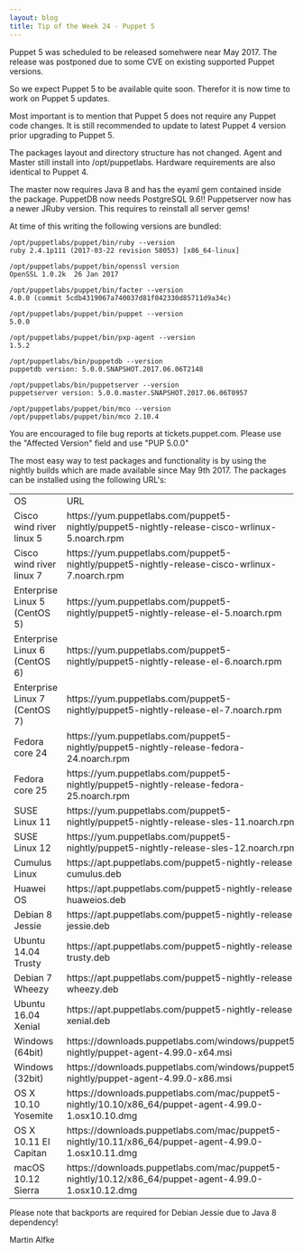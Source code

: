 ```yaml
---
layout: blog
title: Tip of the Week 24 - Puppet 5
---
```


Puppet 5 was scheduled to be released somehwere near May 2017.
The release was postponed due to some CVE on existing supported Puppet versions.

So we expect Puppet 5 to be available quite soon.
Therefor it is now time to work on Puppet 5 updates.

Most important is to mention that Puppet 5 does not require any Puppet code changes.
It is still recommended to update to latest Puppet 4 version prior upgrading to Puppet 5.

The packages layout and directory structure has not changed. Agent and Master still install into /opt/puppetlabs.
Hardware requirements are also identical to Puppet 4.

The master now requires Java 8 and has the eyaml gem contained inside the package.
PuppetDB now needs PostgreSQL 9.6!!
Puppetserver now has a newer JRuby version. This requires to reinstall all server gems!

At time of this writing the following versions are bundled:

    /opt/puppetlabs/puppet/bin/ruby --version
    ruby 2.4.1p111 (2017-03-22 revision 58053) [x86_64-linux]

    /opt/puppetlabs/puppet/bin/openssl version
    OpenSSL 1.0.2k  26 Jan 2017

    /opt/puppetlabs/puppet/bin/facter --version
    4.0.0 (commit 5cdb4319067a740037d81f042330d85711d9a34c)

    /opt/puppetlabs/puppet/bin/puppet --version
    5.0.0

    /opt/puppetlabs/puppet/bin/pxp-agent --version
    1.5.2

    /opt/puppetlabs/bin/puppetdb --version
    puppetdb version: 5.0.0.SNAPSHOT.2017.06.06T2148

    /opt/puppetlabs/bin/puppetserver --version
    puppetserver version: 5.0.0.master.SNAPSHOT.2017.06.06T0957

    /opt/puppetlabs/puppet/bin/mco --version
    /opt/puppetlabs/puppet/bin/mco 2.10.4

You are encouraged to file bug reports at tickets.puppet.com. Please use the "Affected Version" field and use "PUP 5.0.0"

The most easy way to test packages and functionality is by using the nightly builds which are made available since May 9th 2017.
The packages can be installed using the following URL's:

<table>
<tr>
  <td>OS</td><td>URL</td>
</tr>
<tr>
  <td>Cisco wind river linux 5</td><td>https://yum.puppetlabs.com/puppet5-nightly/puppet5-nightly-release-cisco-wrlinux-5.noarch.rpm</td>
</tr>
<tr>
  <td>Cisco wind river linux 7</td><td>https://yum.puppetlabs.com/puppet5-nightly/puppet5-nightly-release-cisco-wrlinux-7.noarch.rpm</td>
</tr>
<tr>
  <td>Enterprise Linux 5 (CentOS 5)</td><td>https://yum.puppetlabs.com/puppet5-nightly/puppet5-nightly-release-el-5.noarch.rpm</td>
</tr>
<tr>
  <td>Enterprise Linux 6 (CentOS 6)</td><td>https://yum.puppetlabs.com/puppet5-nightly/puppet5-nightly-release-el-6.noarch.rpm</td>
</tr>
<tr>
  <td>Enterprise Linux 7 (CentOS 7)</td><td>https://yum.puppetlabs.com/puppet5-nightly/puppet5-nightly-release-el-7.noarch.rpm</td>
</tr>
<tr>
  <td>Fedora core 24</td><td>https://yum.puppetlabs.com/puppet5-nightly/puppet5-nightly-release-fedora-24.noarch.rpm</td>
</tr>
<tr>
  <td>Fedora core 25</td><td>https://yum.puppetlabs.com/puppet5-nightly/puppet5-nightly-release-fedora-25.noarch.rpm</td>
</tr>
<tr>
  <td>SUSE Linux 11</td><td>https://yum.puppetlabs.com/puppet5-nightly/puppet5-nightly-release-sles-11.noarch.rpm</td>
</tr>
<tr>
  <td>SUSE Linux 12</td><td>https://yum.puppetlabs.com/puppet5-nightly/puppet5-nightly-release-sles-12.noarch.rpm</td>
</tr>
<tr>
  <td>Cumulus Linux</td><td>https://apt.puppetlabs.com/puppet5-nightly-release-cumulus.deb</td>
</tr>
<tr>
  <td>Huawei OS</td><td>https://apt.puppetlabs.com/puppet5-nightly-release-huaweios.deb</td>
</tr>
<tr>
  <td>Debian 8 Jessie</td><td>https://apt.puppetlabs.com/puppet5-nightly-release-jessie.deb</td>
</tr>
<tr>
  <td>Ubuntu 14.04 Trusty</td><td>https://apt.puppetlabs.com/puppet5-nightly-release-trusty.deb</td>
</tr>
<tr>
  <td>Debian 7 Wheezy</td><td>https://apt.puppetlabs.com/puppet5-nightly-release-wheezy.deb</td>
</tr>
<tr>
  <td>Ubuntu 16.04 Xenial</td><td>https://apt.puppetlabs.com/puppet5-nightly-release-xenial.deb</td>
</tr>
<tr>
  <td>Windows (64bit)</td><td>https://downloads.puppetlabs.com/windows/puppet5-nightly/puppet-agent-4.99.0-x64.msi</td>
</tr>
<tr>
  <td>Windows (32bit)</td><td>https://downloads.puppetlabs.com/windows/puppet5-nightly/puppet-agent-4.99.0-x86.msi</td>
</tr>
<tr>
  <td>OS X 10.10 Yosemite</td><td>https://downloads.puppetlabs.com/mac/puppet5-nightly/10.10/x86_64/puppet-agent-4.99.0-1.osx10.10.dmg</td>
</tr>
<tr>
  <td>OS X 10.11 EI Capitan</td><td>https://downloads.puppetlabs.com/mac/puppet5-nightly/10.11/x86_64/puppet-agent-4.99.0-1.osx10.11.dmg</td>
</tr>
<tr>
  <td>macOS 10.12 Sierra</td><td>https://downloads.puppetlabs.com/mac/puppet5-nightly/10.12/x86_64/puppet-agent-4.99.0-1.osx10.12.dmg</td>
</tr>
</table>

Please note that backports are required for Debian Jessie due to Java 8 dependency!

Martin Alfke
